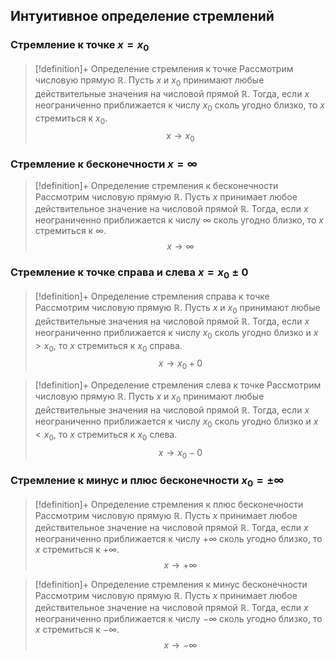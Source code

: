 ## Интуитивное определение стремлений 
### Стремление к точке $x = x_0$
> [!definition]+ Определение стремления к точке
> Рассмотрим числовую прямую $\mathbb R$. Пусть $x$ и $x_0$ принимают любые действительные значения на числовой прямой $\mathbb R$. Тогда, если $x$ неограниченно приближается к числу $x_0$ сколь угодно близко, то $x$ стремиться к $x_0$. $$x \to x_0$$

### Стремление к бесконечности $x = \infty$
> [!definition]+ Определение стремления к бесконечности
> Рассмотрим числовую прямую $\mathbb R$. Пусть $x$ принимает любое действительное значение на числовой прямой $\mathbb R$. Тогда, если $x$ неограниченно приближается к числу $\infty$ сколь угодно близко, то $x$ стремиться к $\infty$. $$x \to \infty$$

### Стремление к точке справа и слева $x = x_0 \pm 0$
> [!definition]+ Определение стремления справа к точке
> Рассмотрим числовую прямую $\mathbb R$. Пусть $x$ и $x_0$ принимают любые действительные значения на числовой прямой $\mathbb R$. Тогда, если $x$ неограниченно приближается к числу $x_0$ сколь угодно близко и $x > x_0$, то $x$ стремиться к $x_0$ справа. $$x \to x_0 + 0$$

> [!definition]+ Определение стремления слева к точке
> Рассмотрим числовую прямую $\mathbb R$. Пусть $x$ и $x_0$ принимают любые действительные значения на числовой прямой $\mathbb R$. Тогда, если $x$ неограниченно приближается к числу $x_0$ сколь угодно близко и $x < x_0$, то $x$ стремиться к $x_0$ слева. $$x \to x_0 - 0$$

### Стремление к минус и плюс бесконечности $x_0 = \pm \infty$
> [!definition]+ Определение стремления к плюс бесконечности
> Рассмотрим числовую прямую $\mathbb R$. Пусть $x$ принимает любое действительное значение на числовой прямой $\mathbb R$. Тогда, если $x$ неограниченно приближается к числу $+\infty$ сколь угодно близко, то $x$ стремиться к $+\infty$. $$x \to +\infty$$

> [!definition]+ Определение стремления к минус бесконечности
> Рассмотрим числовую прямую $\mathbb R$. Пусть $x$ принимает любое действительное значение на числовой прямой $\mathbb R$. Тогда, если $x$ неограниченно приближается к числу $-\infty$ сколь угодно близко, то $x$ стремиться к $-\infty$. $$x \to -\infty$$
